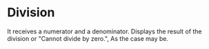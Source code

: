 # Division
It receives a numerator and a denominator. Displays the result of the division or "Cannot divide by zero.", As the case may be.
